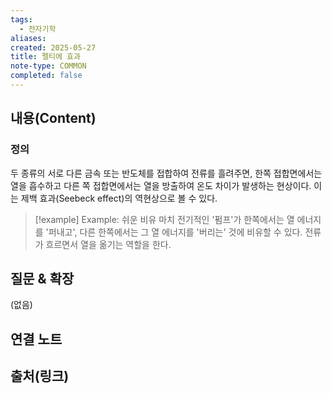 ```yaml
---
tags:
  - 전자기학
aliases:
created: 2025-05-27
title: 펠티에 효과
note-type: COMMON
completed: false
---
```


## 내용(Content)
### 정의
두 종류의 서로 다른 금속 또는 반도체를 접합하여 전류를 흘려주면, 한쪽 접합면에서는 열을 흡수하고 다른 쪽 접합면에서는 열을 방출하여 온도 차이가 발생하는 현상이다. 이는 제백 효과(Seebeck effect)의 역현상으로 볼 수 있다.

>[!example] Example: 쉬운 비유
>마치 전기적인 '펌프'가 한쪽에서는 열 에너지를 '퍼내고', 다른 한쪽에서는 그 열 에너지를 '버리는' 것에 비유할 수 있다. 전류가 흐르면서 열을 옮기는 역할을 한다.

## 질문 & 확장

(없음)

## 연결 노트

## 출처(링크)
